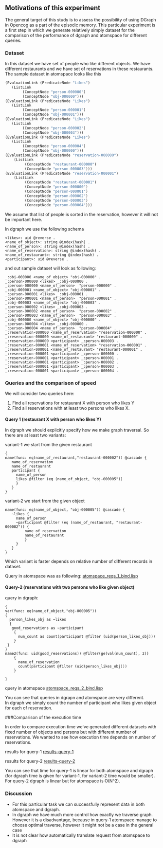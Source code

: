 ﻿## Motivations of this experiment

The general target of this study is to assess the possibility of using DGraph in Opencog as a part of the episodic memory.
This particular experiment is a first step in which we generate relatively simply dataset for the comparison of the performance of dgraph and atomspace for different queries.

### Dataset

In this dataset we have set of people who like different objects. We have different restaurants and we have set of reservations in these restaurants.
The sample dataset in atomspace looks like this
```scheme
(EvaluationLink (PredicateNode "Likes") 
   (ListLink 
        (ConceptNode "person-000000") 
        (ConceptNode "obj-000000")))
(EvaluationLink (PredicateNode "Likes") 
   (ListLink 
        (ConceptNode "person-000001") 
        (ConceptNode "obj-000001")))
(EvaluationLink (PredicateNode "Likes") 
   (ListLink 
        (ConceptNode "person-000002") 
        (ConceptNode "obj-000003")))
(EvaluationLink (PredicateNode "Likes") 
   (ListLink 
        (ConceptNode "person-000004") 
        (ConceptNode "obj-000000")))
(EvaluationLink (PredicateNode "reservation-000000") 
    (ListLink 
         (ConceptNode "restaurant-000000") 
         (ConceptNode "person-000003")))
(EvaluationLink (PredicateNode "reservation-000001") 
    (ListLink 
         (ConceptNode "restaurant-000001") 
         (ConceptNode "person-000000") 
         (ConceptNode "person-000001") 
         (ConceptNode "person-000002") 
         (ConceptNode "person-000003") 
         (ConceptNode "person-000004")))
``` 

We assume that list of people is sorted in the reservation, however it will not be important here.

In dgraph we use the following schema

```
<likes>: uid @reverse .
<name_of_object>: string @index(hash) .
<name_of_person>: string @index(hash) .
<name_of_reservation>: string @index(hash) .
<name_of_restaurant>: string @index(hash) .
<participant>: uid @reverse .
``` 

and out sample dataset will look as following:

```
_:obj-000000 <name_of_object> "obj-000000" .
_:person-000000 <likes> _:obj-000000 .
_:person-000000 <name_of_person>  "person-000000" .
_:obj-000001 <name_of_object> "obj-000001" .
_:person-000001 <likes> _:obj-000001 .
_:person-000001 <name_of_person>  "person-000001" .
_:obj-000003 <name_of_object> "obj-000003" .
_:person-000002 <likes> _:obj-000003 .
_:person-000002 <name_of_person>  "person-000002" .
_:person-000003 <name_of_person>  "person-000003" .
_:obj-000000 <name_of_object> "obj-000000" .
_:person-000004 <likes> _:obj-000000 .
_:person-000004 <name_of_person>  "person-000004" .
_:reservation-000000 <name_of_reservation> "reservation-000000" .
_:reservation-000000 <name_of_restaurant> "restaurant-000000" .
_:reservation-000000 <participant> _:person-000003 .
_:reservation-000001 <name_of_reservation> "reservation-000001" .
_:reservation-000001 <name_of_restaurant> "restaurant-000001" .
_:reservation-000001 <participant> _:person-000000 .
_:reservation-000001 <participant> _:person-000001 .
_:reservation-000001 <participant> _:person-000002 .
_:reservation-000001 <participant> _:person-000003 .
_:reservation-000001 <participant> _:person-000004 .
```

### Queries and the comparison of speed

We will consider two queries here:

1. Find all reservations for restaurant X with person who likes Y
2. Find all reservations with at least two persons who likes X.

#### Query 1 (restaurant X with person who likes Y)

In dgraph we should explicitly specify how we make graph traversal. So there are at least two variants:

variant-1 we start from the given restaurant 
```
{
name(func: eq(name_of_restaurant,"restaurant-000002")) @cascade {
   name_of_reservation
   name_of_restaurant
   participant {
     name_of_person
     likes @filter (eq (name_of_object, "obj-000005"))
     }
   }
}

```

variant-2 we start from the given object
```
name(func: eq(name_of_object, "obj-000005")) @cascade {
   ~likes {
     name_of_person
     ~participant @filter (eq (name_of_restaurant, "restaurant-000002")) {
         name_of_reservation  
         name_of_restaurant
         }     
     }
   }
}
```
 
Which variant is faster depends on relative number of different records in dataset.

Query in atomspace was as following: [atomspace_reqs_1_bind.lisp](atomspace_reqs_1_bind.lisp)

#### Query-2 (reservations with two persons who like given object)

query in dgraph:
```
{
var(func: eq(name_of_object,"obj-000005"))
{
  person_likes_obj as ~likes
  {
   good_reservations as ~participant
    {
      num_count as count(participant @filter (uid(person_likes_obj)))
    }
 }
}
name2(func: uid(good_reservations)) @filter(ge(val(num_count), 2))
    {
      name_of_reservation
      count(participant @filter (uid(person_likes_obj)))
    }
  
}
```

query in atomspace [atomspace_reqs_2_bind.lisp](atomspace_reqs_2_bind.lisp)

You can see that queries in dgrapn and atomspace are very different.  
In dgraph we simply count the number of participant who likes given object for each of reservation.

###Comparison of the execution time

In order to compare execution time we've generated different datasets with fixed number of objects and persons but with different number of reservations. We wanted to see how execution time depends on number of reservations.

results for query-1
[results-query-1]()

results for query-2
[results-query-2]()

You can see that time for query-1 is linear for both atomspace and dgraph (for dgraph time is given for variant-1, for variant-2 time would be smaller). For query-2 dgraph is linear but for atomspace is O(N^2).  

### Discussion

* For this particular task we can successfully represent data in both atomspace and dgraph. 
* In dgraph we have much more control how exactly we traverse graph. However it is a disadvantage, because in query-1 atomspace manage to choose optimal traverse, however it might not be a case in the general case
* It is not clear how automatically translate request from atomspace to dgraph

